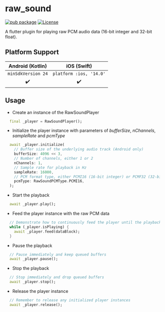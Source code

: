 # raw_sound
[![pub package](https://img.shields.io/badge/pub-v0.1.1%2B3-yellowgreen)](https://pub.dev/packages/raw_sound)
[![License](https://img.shields.io/badge/License-Apache%202.0-yellowgreen.svg)](https://opensource.org/licenses/Apache-2.0)

A flutter plugin for playing raw PCM audio data (16-bit integer and 32-bit float).

## Platform Support

| __Android__ (Kotlin) | __iOS__ (Swift) |
|:-------:|:---:|
| ```minSdkVersion 24``` | ```platform :ios, '14.0'``` |
|    ✔️    |  ✔️  |

## Usage

- Create an instance of the RawSoundPlayer
```dart
  final _player = RawSoundPlayer();
```
- Initialize the player instance with parameters of _bufferSize_, _nChannels_, _sampleRate_ and _pcmType_
```dart
  await _player.initialize(
    // Buffer size of the underlying audio track (Android only)
    bufferSize: 4096 << 3,
    // Number of channels, either 1 or 2
    nChannels: 1,
    // Sample rate for playback in Hz
    sampleRate: 16000,
    // PCM format type, either PCMI16 (16-bit integer) or PCMF32 (32-bit float)
    pcmType: RawSoundPCMType.PCMI16,
  );
```
- Start the playback
```dart
  await _player.play();
```
- Feed the player instance with the raw PCM data
```dart
  // Demonstrate how to continuously feed the player until the playback is paused/stopped
  while (_player.isPlaying) {
    await _player.feed(dataBlock);
  }
```
- Pause the playback
```dart
  // Pause immediately and keep queued buffers
  await _player.pause();
```
- Stop the playback
```dart
  // Stop immediately and drop queued buffers
  await _player.stop();
```
- Release the player instance
```dart
  // Remember to release any initialized player instances
  await _player.release();
```
